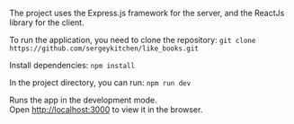 The project uses the Express.js framework for the server, and the ReactJs library for the client.

To run the application, you need to clone the repository:
`git clone https://github.com/sergeykitchen/like_books.git`

Install dependencies:
`npm install`

In the project directory, you can run:
`npm run dev`

Runs the app in the development mode.<br />
Open [http://localhost:3000](http://localhost:3000) to view it in the browser.
